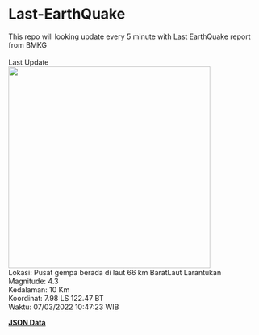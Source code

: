 # Last-EarthQuake
This repo will looking update every 5 minute with Last EarthQuake report from BMKG
<br>
<br>
Last Update
<br>
<img src="https://ews.bmkg.go.id/TEWS/data/20220307104723.mmi.jpg" width="400"/>
<br>
Lokasi: Pusat gempa berada di laut 66 km BaratLaut Larantukan <br>
Magnitude: 4.3 <br>
Kedalaman: 10 Km <br>
Koordinat: 7.98 LS 122.47 BT <br>
Waktu: 07/03/2022 10:47:23 WIB <br>

<a href="./data/data.json">**JSON Data**</a>
